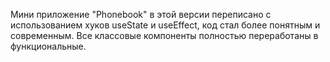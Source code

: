 Мини приложение "Phonebook" в этой версии переписано с использованием хуков useState и useEffect, код стал более понятным и современным. Все классовые компоненты полностью переработаны в функциональные. 
